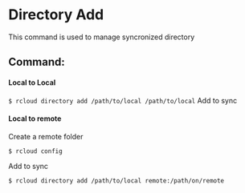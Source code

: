 # Directory Add
This command is used to manage syncronized directory

## Command:

#### Local to Local
`$ rcloud directory add /path/to/local /path/to/local` Add to sync
#### Local to remote
Create a remote folder

`$ rcloud config`

Add to sync

`$ rcloud directory add /path/to/local remote:/path/on/remote` 